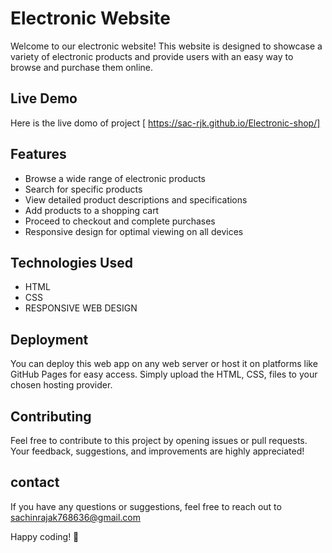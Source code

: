 
#  Electronic Website
Welcome to our electronic website! This website is designed to showcase a variety of electronic products and provide users with an easy way to browse and purchase them online.

## Live Demo

Here is the live domo of project   [ https://sac-rjk.github.io/Electronic-shop/]



## Features
-  Browse a wide range of electronic products
- Search for specific products
- View detailed product descriptions and specifications
- Add products to a shopping cart
- Proceed to checkout and complete purchases
- Responsive design for optimal viewing on all devices
## Technologies Used
- HTML
- CSS
- RESPONSIVE WEB DESIGN
## Deployment

You can deploy this web app on any web server or host it on platforms like GitHub Pages for easy access. Simply upload the HTML, CSS, files to your chosen hosting provider.
## Contributing

Feel free to contribute to this project by opening issues or pull requests. Your feedback, suggestions, and improvements are highly appreciated!
## contact

If you have any questions or suggestions, feel free to reach out to sachinrajak768636@gmail.com

Happy coding! 🚀
